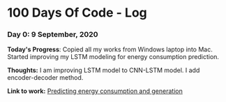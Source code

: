 # 100 Days Of Code - Log

### Day 0: 9 September, 2020 

**Today's Progress**: Copied all my works from Windows laptop into Mac. Started improving my LSTM modeling for energy consumption prediction.

**Thoughts:** I am improving LSTM model to CNN-LSTM model. I add encoder-decoder method.

**Link to work:** [Predicting energy consumption and generation](https://github.com/stardustd/Predict-energy-consumption)
